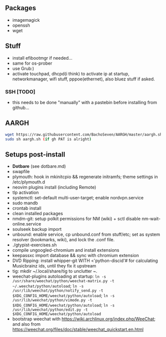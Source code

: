 ## Packages

- imagemagick
- openssh
- wget

## Stuff
- install efibootmgr if needed...
- same for os-prober
- use Grub:)
- activate touchpad, dhcpd(i think) to activate ip at startup, networkmanager, wifi stuff, pppoe(ethernet), also bluez stuff if asked.

### SSH [TODO]
- this needs to be done "manually" with a pastebin before installing from github...

## AARGH
``` sh
wget https://raw.githubusercontent.com/BachoSeven/AARGH/master/aargh.sh
sudo sh aargh.sh (if gh PAT is alright)
```

## Setups post-install
- **Dotbare** (see dotbare.md)
- swapfile
- plymouth: hook in mkinitcpio && regenerate initramfs; theme settings in /etc/plymouth.d
- neovim plugins install (including Remote)
- tlp activation
- systemctl: set-default multi-user-target; enable nordvpn.service
- sudo mandb
- crontab install
- clean installed packages
- nmdm-git: setup polkit permissions for NM (wiki) + sctl disable nm-wait-online.service
- soulseek backup import
- unbound: enable service, cp unbound.conf from stuff/etc; set as system resolver (bookmarks, wiki), and lock the .conf file.
- ./gtypist-exercises.sh
- compile ungoogled-chromium and install extensions
- keepassxc import database && sync with chromium extension
- DVD Ripping: install whipper-git WITH <'python-discid'# for calculating Musicbrainz ids, until they fix it upstream
- tig: mkdir ~/.local/share/tig to unclutter ~.
- weechat-plugins autoloading at startup: `ln -s /usr/share/weechat/python/weechat-matrix.py -t ~/.weechat/python/autoload`; `ln -s /usr/lib/weechat/python/notify_send.py -t $XDG_CONFIG_HOME/weechat/python/autoload`; `ln -s /usr/lib/weechat/python/vimode.py -t $XDG_CONFIG_HOME/weechat/python/autoload`; `ln -s /usr/lib/weechat/python/edit.py -t $XDG_CONFIG_HOME/weechat/python/autoload`
- bootstrap weechat with https://wiki.archlinux.org/index.php/WeeChat; and also from https://weechat.org/files/doc/stable/weechat_quickstart.en.html
